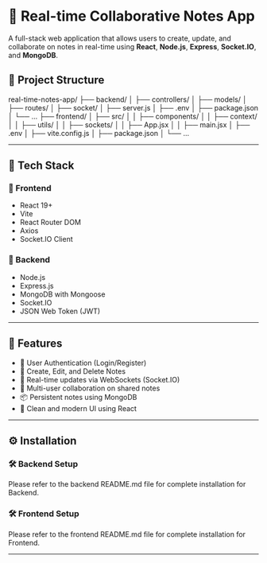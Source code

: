 # 📝 Real-time Collaborative Notes App

A full-stack web application that allows users to create, update, and collaborate on notes in real-time using **React**, **Node.js**, **Express**, **Socket.IO**, and **MongoDB**.

## 📁 Project Structure

real-time-notes-app/
├── backend/
│ ├── controllers/
│ ├── models/
│ ├── routes/
│ ├── socket/
│ ├── server.js
│ ├── .env
│ ├── package.json
│ └── ...
├── frontend/
│ ├── src/
│ │ ├── components/
│ │ ├── context/
│ │ ├── utils/
│ │ ├── sockets/
│ │ ├── App.jsx
│ │ ├── main.jsx
│ ├── .env
│ ├── vite.config.js
│ ├── package.json
│ └── ...



---

## 🔧 Tech Stack

### 🔹 Frontend

- React 19+
- Vite
- React Router DOM
- Axios
- Socket.IO Client

### 🔹 Backend

- Node.js
- Express.js
- MongoDB with Mongoose
- Socket.IO
- JSON Web Token (JWT)

---

## 🚀 Features

- 🔐 User Authentication (Login/Register)
- 📄 Create, Edit, and Delete Notes
- 🔄 Real-time updates via WebSockets (Socket.IO)
- 👥 Multi-user collaboration on shared notes
- 📦 Persistent notes using MongoDB
- 🧠 Clean and modern UI using React

---

## ⚙️ Installation

### 🛠 Backend Setup

Please refer to the backend README.md file for complete installation for Backend.

### 🛠 Frontend Setup

Please refer to the frontend README.md file for complete installation for Frontend.

---


